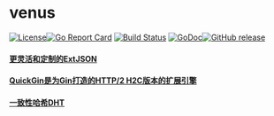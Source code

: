 # venus
[![License](https://img.shields.io/badge/License-Apache%202.0-blue.svg)](https://github.com/8treenet/venus/blob/master/LICENSE)[![Go Report Card](https://goreportcard.com/badge/github.com/8treenet/venus)](https://goreportcard.com/report/github.com/8treenet/venus) [![Build Status](https://travis-ci.org/8treenet/venus.svg?branch=master)](https://travis-ci.org/8treenet/venus) [![GoDoc](https://godoc.org/github.com/8treenet/venus?status.svg)](https://godoc.org/github.com/8treenet/venus)[![GitHub release](https://img.shields.io/github/v/release/8treenet/venus.svg)](https://github.com/8treenet/venus/releases)

#### [更灵活和定制的ExtJSON](https://github.com/8treenet/venus/tree/master/extjson)

#### [QuickGin是为Gin打造的HTTP/2 H2C版本的扩展引擎](https://github.com/8treenet/venus/tree/master/quick-gin)


#### [一致性哈希DHT](https://github.com/8treenet/venus/tree/master/dht)